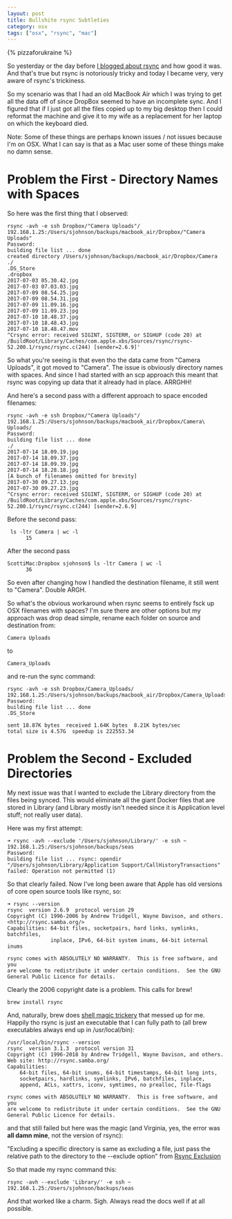 ```yaml
---
layout: post
title: Bullshite rsync Subtleties
category: osx
tags: ["osx", "rsync", "mac"]
---
```

{% pizzaforukraine  %}

So yesterday or the day before [I blogged about rsync](https://fuzzyblog.io/blog/osx/2019/07/22/backing-mac-to-mac-via-scp-rsync.html) and how good it was.  And that's true but rsync is notoriously tricky and today I became very, very aware of rsync's trickiness.

So my scenario was that I had an old MacBook Air which I was trying to get all the data off of since DropBox seemed to have an incomplete sync.  And I figured that if I just got all the files copied up to my big desktop then I could reformat the machine and give it to my wife as a replacement for her laptop on which the keyboard died.

Note: Some of these things are perhaps known issues / not issues because I'm on OSX.  What I can say is that as a Mac user some of these things make no damn sense.

# Problem the First - Directory Names with Spaces

So here was the first thing that I observed:

    rsync -avh -e ssh Dropbox/"Camera Uploads"/ 192.168.1.25:/Users/sjohnson/backups/macbook_air/Dropbox/"Camera Uploads"
    Password:
    building file list ... done
    created directory /Users/sjohnson/backups/macbook_air/Dropbox/Camera
    ./
    .DS_Store
    .dropbox
    2017-07-03 05.30.42.jpg
    2017-07-03 07.03.03.jpg
    2017-07-09 08.54.25.jpg
    2017-07-09 08.54.31.jpg
    2017-07-09 11.09.16.jpg
    2017-07-09 11.09.23.jpg
    2017-07-10 18.48.37.jpg
    2017-07-10 18.48.43.jpg
    2017-07-10 18.48.47.mov
    ^Crsync error: received SIGINT, SIGTERM, or SIGHUP (code 20) at /BuildRoot/Library/Caches/com.apple.xbs/Sources/rsync/rsync-52.200.1/rsync/rsync.c(244) [sender=2.6.9]'

So what you're seeing is that even tho the data came from "Camera Uploads", it got moved to "Camera".  The issue is obviously directory names with spaces.  And since I had started with an scp approach this meant that rsync was copying up data that it already had in place.  ARRGHH!

And here's a second pass with a different approach to space encoded filenames:

    rsync -avh -e ssh Dropbox/"Camera Uploads"/ 192.168.1.25:/Users/sjohnson/backups/macbook_air/Dropbox/Camera\ Uploads/
    Password:
    building file list ... done
    ./
    2017-07-14 18.09.19.jpg
    2017-07-14 18.09.37.jpg
    2017-07-14 18.09.39.jpg
    2017-07-14 18.28.18.jpg
    [A bunch of filenames omitted for brevity]
    2017-07-30 09.27.13.jpg
    2017-07-30 09.27.23.jpg
    ^Crsync error: received SIGINT, SIGTERM, or SIGHUP (code 20) at /BuildRoot/Library/Caches/com.apple.xbs/Sources/rsync/rsync-52.200.1/rsync/rsync.c(244) [sender=2.6.9] 

Before the second pass:

     ls -ltr Camera | wc -l
          15

After the second pass

    ScottiMac:Dropbox sjohnson$ ls -ltr Camera | wc -l
          36

So even after changing how I handled the destination filename, it still went to "Camera".  Double ARGH.

So what's the obvious workaround when rsync seems to entirely fsck up OSX filenames with spaces?  I'm sure there are other options but my approach was drop dead simple, rename each folder on source and destination from:

    Camera Uploads

to

    Camera_Uploads

and re-run the sync command:

    rsync -avh -e ssh Dropbox/Camera_Uploads/ 192.168.1.25:/Users/sjohnson/backups/macbook_air/Dropbox/Camera_Uploads/
    Password:
    building file list ... done
    .DS_Store

    sent 18.87K bytes  received 1.64K bytes  8.21K bytes/sec
    total size is 4.57G  speedup is 222553.34

# Problem the Second - Excluded Directories

My next issue was that I wanted to exclude the Library directory from the files being synced.  This would eliminate all the giant Docker files that are stored in Library (and Library mostly isn't needed since it is Application level stuff; not really user data).

Here was my first attempt:

    ➜ rsync -avh --exclude '/Users/sjohnson/Library/' -e ssh ~ 192.168.1.25:/Users/sjohnson/backups/seas
    Password:
    building file list ... rsync: opendir "/Users/sjohnson/Library/Application Support/CallHistoryTransactions" failed: Operation not permitted (1)

So that clearly failed.  Now I've long been aware that Apple has old versions of core open source tools like rsync, so:

    ➜ rsync --version
    rsync  version 2.6.9  protocol version 29
    Copyright (C) 1996-2006 by Andrew Tridgell, Wayne Davison, and others.
    <http://rsync.samba.org/>
    Capabilities: 64-bit files, socketpairs, hard links, symlinks, batchfiles,
                  inplace, IPv6, 64-bit system inums, 64-bit internal inums

    rsync comes with ABSOLUTELY NO WARRANTY.  This is free software, and you
    are welcome to redistribute it under certain conditions.  See the GNU
    General Public Licence for details.

Clearly the 2006 copyright date is a problem.  This calls for brew!

    brew install rsync

And, naturally, brew does [shell magic trickery](https://fuzzyblog.io/blog/ruby/2019/07/10/when-rbenv-well-won-t-rbenv-fixing-shell-extension-madness.html) that messed up for me.  Happily tho rsync is just an executable that I can fully path to (all brew executables always end up in /usr/local/bin):

    /usr/local/bin/rsync --version
    rsync  version 3.1.3  protocol version 31
    Copyright (C) 1996-2018 by Andrew Tridgell, Wayne Davison, and others.
    Web site: http://rsync.samba.org/
    Capabilities:
        64-bit files, 64-bit inums, 64-bit timestamps, 64-bit long ints,
        socketpairs, hardlinks, symlinks, IPv6, batchfiles, inplace,
        append, ACLs, xattrs, iconv, symtimes, no prealloc, file-flags

    rsync comes with ABSOLUTELY NO WARRANTY.  This is free software, and you
    are welcome to redistribute it under certain conditions.  See the GNU
    General Public Licence for details.

and that still failed but here was the magic (and Virginia, yes, the error was **all damn mine**, not the version of rsync):

"Excluding a specific directory is same as excluding a file, just pass the relative path to the directory to the --exclude option" from [Rsync Exclusion](https://linuxize.com/post/how-to-exclude-files-and-directories-with-rsync/)

So that made my rsync command this:

    rsync -avh --exclude 'Library/' -e ssh ~ 192.168.1.25:/Users/sjohnson/backups/seas

And that worked like a charm.  Sigh.  Always read the docs well if at all possible.  
